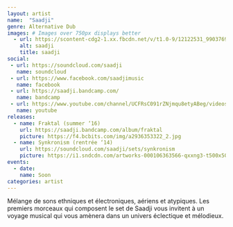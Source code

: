 ```yaml
---
layout: artist
name:  "Saadji"
genre: Alternative Dub
images: # Images over 750px displays better
  - url: https://scontent-cdg2-1.xx.fbcdn.net/v/t1.0-9/12122531_990376941030929_4573315129635001371_n.jpg?oh=867009e4b85331df4c475a8f328130f6&oe=59CF545A
    alt: saadji
    title: saadji
social:
 - url: https://soundcloud.com/saadji
   name: soundcloud
 - url: https://www.facebook.com/saadjimusic
   name: facebook
 - url: https://saadji.bandcamp.com/
   name: bandcamp
 - url: https://www.youtube.com/channel/UCFRsC091rZNjmqu8etyABeg/videos
   name: youtube
releases:
  - name: Fraktal (summer ‘16)
    url: https://saadji.bandcamp.com/album/fraktal
    picture: https://f4.bcbits.com/img/a2936353322_2.jpg
  - name: Synkronism (rentrée ‘14)
    url: https://soundcloud.com/saadji/sets/synkronism
    picture: https://i1.sndcdn.com/artworks-000106363566-qxxng3-t500x500.jpg
events:
  - date:
    name: Soon
categories: artist
---
```

Mélange de sons ethniques et électroniques, aériens et atypiques. Les premiers morceaux qui composent le set de Saadji vous invitent à un voyage musical qui vous amènera dans un univers éclectique et mélodieux.
